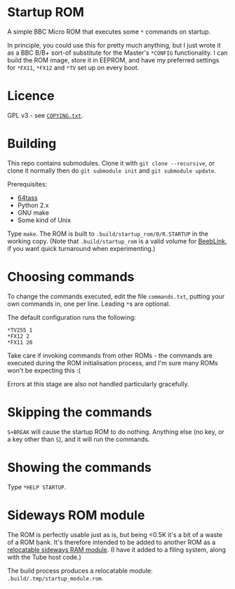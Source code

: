 # Startup ROM

A simple BBC Micro ROM that executes some `*` commands on startup.

In principle, you could use this for pretty much anything, but I just
wrote it as a BBC B/B+ sort-of substitute for the Master's `*CONFIG`
functionality. I can build the ROM image, store it in EEPROM, and have
my preferred settings for `*FX11`, `*FX12` and `*TV` set up on every
boot.

# Licence

GPL v3 - see [`COPYING.txt`](./COPYING.txt).

# Building

This repo contains submodules. Clone it with `git clone --recursive`,
or clone it normally then do `git submodule init` and `git submodule
update`.

Prerequisites:

- [64tass](http://tass64.sourceforge.net/)
- Python 2.x
- GNU make
- Some kind of Unix

Type `make`. The ROM is built to `.build/startup_rom/0/R.STARTUP` in
the working copy. (Note that `.build/startup_rom` is a valid volume
for [BeebLink](https://github.com/tom-seddon/beeblink), if you want
quick turnaround when experimenting.)

# Choosing commands

To change the commands executed, edit the file `commands.txt`, putting
your own commands in, one per line. Leading `*`s are optional.

The default configuration runs the following:

    *TV255 1
	*FX12 2
	*FX11 20

Take care if invoking commands from other ROMs - the commands are
executed during the ROM initialisation process, and I'm sure many ROMs
won't be expecting this :(

Errors at this stage are also not handled particularly gracefully.

# Skipping the commands

`S+BREAK` will cause the startup ROM to do nothing. Anything else (no
key, or a key other than `S`), and it will run the commands.

# Showing the commands

Type `*HELP STARTUP`.

# Sideways ROM module

The ROM is perfectly usable just as is, but being <0.5K it's a bit of
a waste of a ROM bank. It's therefore intended to be added to another
ROM as a
[relocatable sideways RAM module](http://mdfs.net/Software/BBC/Modules/ModWriting).
(I have it added to a filing system, along with the Tube host code.)

The build process produces a relocatable module:
`.build/.tmp/startup_module.rom`.
